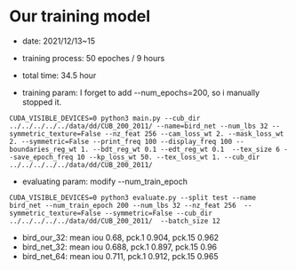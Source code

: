 # Our training model
* date: 2021/12/13~15
* training process: 50 epoches / 9 hours
* total time: 34.5 hour

* training param: 
I forget to add --num_epochs=200, so i manually stopped it.
```console
CUDA_VISIBLE_DEVICES=0 python3 main.py --cub_dir ../../../../../data/dd/CUB_200_2011/ --name=bird_net --num_lbs 32 --symmetric_texture=False --nz_feat 256 --cam_loss_wt 2. --mask_loss_wt 2. --symmetric=False --print_freq 100 --display_freq 100 --boundaries_reg_wt 1. --bdt_reg_wt 0.1 --edt_reg_wt 0.1  --tex_size 6 --save_epoch_freq 10 --kp_loss_wt 50. --tex_loss_wt 1. --cub_dir ../../../../../data/dd/CUB_200_2011/
```

* evaluating param: 
modify --num_train_epoch
```console
CUDA_VISIBLE_DEVICES=0 python3 evaluate.py --split test --name bird_net --num_train_epoch 200 --num_lbs 32 --nz_feat 256  --symmetric_texture=False --symmetric=False --cub_dir ../../../../../data/dd/CUB_200_2011/  --batch_size 12
```

* bird_our_32: mean iou 0.68, pck.1 0.904, pck.15 0.962
* bird_net_32: mean iou 0.688, pck.1 0.897, pck.15 0.96
* bird_net_64: mean iou 0.711, pck.1 0.912, pck.15 0.965